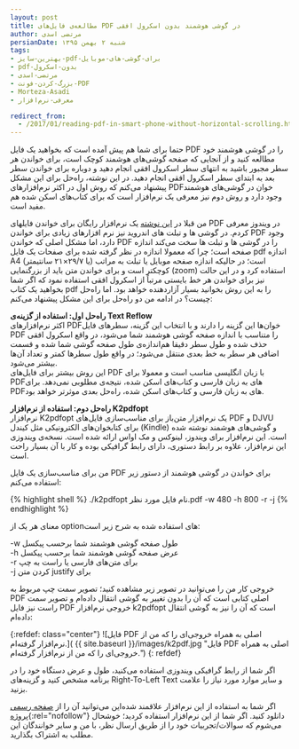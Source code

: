 ```yaml
---
layout: post
title: مطالعه‌ی فایل‌های PDF در گوشی هوشمند بدون اسکرول افقی
author: مرتضی اسدی
persianDate: شنبه ۲ بهمن ۱۳۹۵
tags:
- بهترین-سایز-pdf-برای-گوشی-های-موبایل
- pdf-بدون-اسکرول
- مرتضی-اسدی
- بزرگ-کردن-فونت-PDF
- Morteza-Asadi
- معرفی-نرم‌افزار

redirect_from: 
  - /2017/01/reading-pdf-in-smart-phone-without-horizontal-scrolling.html
---
```


  

حتما برای شما هم پیش آمده است که بخواهید یک فایل PDF را در گوشی هوشمند خود مطالعه کنید و از آنجایی که صفحه گوشی‌های هوشمند کوچک است، برای خواندن هر سطر مجبور باشید به انتهای سطر اسکرول افقی انجام دهید و دوباره برای خواندن سطر بعد به ابتدای سطر اسکرول افقی انجام دهید. در این نوشته، راه‌حل برای این مشکل پیشنهاد می‌کنم که روش اول در اکثر نرم‌افزارهای PDFخوان در گوشی‌های هوشمند وجود دارد و روش دوم نیز معرفی یک نرم‌افزار است که برای کتاب‌های اسکن شده هم مفید است.

  

  
من قبلا در [این نوشته](http://asadiweb.ir/%d9%85%d8%b9%d8%b1%d9%81%db%8c-%d9%86%d8%b1%d9%85%e2%80%8c%d8%a7%d9%81%d8%b2%d8%a7%d8%b1-sumatrapdf/) یک نرم‌افزار رایگان برای خواندن فایلهای PDF در ویندوز معرفی کردم. در گوشی ها و تبلت های اندروید نیز نرم افزارهای زیادی برای خواندن PDF وجود دارد، اما مشکل اصلی که خواندن PDF را در گوشی ها و تبلت ها سخت می‌کند اندازه صفحه است؛ چرا که معمولا اندازه در نظر گرفته شده برای صفحات یک فایل pdf اندازه A4 (یا ۲۹/۷×۲۱ سانتیمتر) است؛ در حالیکه اندازه صفحه موبایل یا تبلت به مراتب کوچکتر است و برای خواندن متن باید از بزرگنمایی (zoom) استفاده کرد و در این حالت نیز برای خواندن هر خط بایستی مرتباً از اسکرول افقی استفاده نمود که اگر شما بخواهید یک کتاب pdf را به این روش بخوانید بسیار آزاردهنده خواهد بود. اما راه‌حل چیست؟ در ادامه من دو راه‌حل برای این مشکل پیشنهاد می‌کنم:  
  

**راه‌حل اول: استفاده از گزینه‌ی Text Reflow**  
اکثر نرم‌افزارهای PDFخوان‌ها این گزینه را دارند و با انتخاب این گزینه، سطرهای فایل PDF را متناسب با اندازه صفحه گوشی هوشمند شما می‌شود، در واقع اسکرول افقی حذف شده و طول سطر دقیقا هم‌اندازه‌ی طول صفحه گوشی شما شده و قسمت اضافی هر سطر به خط بعدی منتقل می‌شود؛ در واقع طول سطرها کمتر و تعداد آن‌ها بیشتر می‌شود.  
این روش بیشتر برای فایل‌های PDF با زبان انگلیسی مناسب است و معمولا برای PDFهای به زبان فارسی و کتاب‌های اسکن شده، نتیجه‌ی مطلوبی نمی‌دهد. برای PDFهای به زبان فارسی و کتاب‌های اسکن شده، راه‌حل بعدی موثرتر خواهد بود.

  

**راه‌حل دوم: استفاده از نرم‌افزار K2pdfopt**  
نرم‌افزار K2pdfopt یک نرم‌افزار متن‌باز برای مناسب‌سازی فایل‌های PDF و DJVU برای کتابخوان‌های الکترونیکی مثل کیندل (Kindle) و گوشی‌های هوشمند نوشته شده است. این نرم‌افزار برای ویندوز، لینوکس و مک اواس ارائه شده است. نسخه‌ی ویندوزی این نرم‌افزار، علاوه بر رابط دستوری، دارای رابط گرافیکی بوده و کار با آن بسیار راحت است.

  

من برای مناسب‌سازی یک فایل PDF برای خواندن در گوشی هوشمند از دستور زیر استفاده می‌کنم:

  
{% highlight shell %}
./k2pdfopt نام فایل مورد نظر.pdf -w 480 -h 800 -r -j
{% endhighlight %}

معنای هر یک از optionهای استفاده شده به شرح زیر است:

-w طول صفحه گوشی هوشمند شما برحسب پیکسل  
-h عرض صفحه گوشی هوشمند شما برحسب پیکسل  
-r برای متن‌های فارسی یا راست به چپ  
-j کردن متن justify برای

  

خروجی کار من را می‌توانید در تصویر زیر مشاهده کنید؛ تصویر سمت چپ مربوط به PDF اصلی کتابی است که آن را بدون تغییر به گوشی انتقال داده‌ام و تصویر سمت راست نیز فایل PDF خروجی نرم‌افزار k2pdfopt است که آن را نیز به گوشی انتقال داده‌ام:

  

{:refdef: class="center"}
![فایل PDF اصلی به همراه خروجی‌ای را که من از نرم‌افزار گرفته‌ام.]( {{ site.baseurl }}/images/k2pdf.jpg "فایل PDF اصلی به همراه خروجی‌ای را که من از نرم‌افزار گرفته‌ام.")
{: refdef}
  

اگر شما از رابط گرافیکی ویندوزی استفاده می‌کنید، طول و عرض دستگاه خود را در برنامه مشخص کنید و گزینه‌های Right-To-Left Text و سایر موارد مورد نیاز را علامت بزنید.

  

اگر شما به استفاده از این نرم‌افزار علاقمند شده‌این می‌توانید آن را از [صفحه رسمی پروژه](http://www.willus.com/k2pdfopt/download){:rel="nofollow"} دانلود کنید. اگر شما از این نرم‌افزار استفاده کردید؛ خوشحال می‌شوم که سوالات/تجربیات خود را از طریق ارسال نظر، با من و سایر خوانندگان این مطلب به اشتراک بگذارید.
